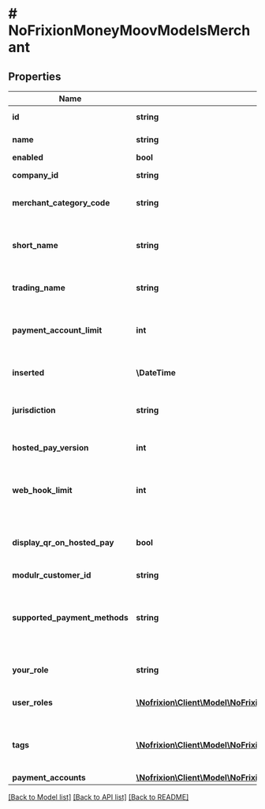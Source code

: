 # # NoFrixionMoneyMoovModelsMerchant

## Properties

Name | Type | Description | Notes
------------ | ------------- | ------------- | -------------
**id** | **string** | Unique ID for the merchant. | [optional]
**name** | **string** | The registered business name of the merchant. | [optional]
**enabled** | **bool** |  | [optional]
**company_id** | **string** | The Company ID recorded in the Compliance system. | [optional]
**merchant_category_code** | **string** | The industry code that represents the merchant&#39;s primary trading activity. | [optional]
**short_name** | **string** | A URL friendly shortish name for the merchant. Principal purpose is  to use in the hosted payment page URL. | [optional]
**trading_name** | **string** | An optional trading name. If not set the Name field will be used . | [optional]
**payment_account_limit** | **int** | The maximum number of payment accounts that can be created for the Merchant.  To increase the limit contact support. | [optional]
**inserted** | **\DateTime** | Timestamp the merchant was added to MoneyMoov. | [optional]
**jurisdiction** | **string** | The jurisdiction the merchant entity is incorporated or established in. | [optional]
**hosted_pay_version** | **int** | The version of the hosted payment page to use with the merchant. | [optional]
**web_hook_limit** | **int** | The maximum number of web hooks that can be created for the Merchant.  To increase the limit contact support. | [optional]
**display_qr_on_hosted_pay** | **bool** | Indicates if a QR Code containing the payment link should be displayed  on the hosted payment page. | [optional]
**modulr_customer_id** | **string** | For internal use only. | [optional]
**supported_payment_methods** | **string** | The payment methods that are configured and supported for this merchant.  Returned as a comma-separated list of PaymentMethodTypeEnum values. | [optional]
**your_role** | **string** | The role of the identity that loaded the merchant record. | [optional]
**user_roles** | [**\Nofrixion\Client\Model\NoFrixionMoneyMoovModelsUserRole[]**](NoFrixionMoneyMoovModelsUserRole.md) | The list of users that have been assigned a role on the merchant. | [optional]
**tags** | [**\Nofrixion\Client\Model\NoFrixionMoneyMoovModelsTag[]**](NoFrixionMoneyMoovModelsTag.md) | An optional list of descriptive tags that can be used on merchant entities  such as payment requests. | [optional]
**payment_accounts** | [**\Nofrixion\Client\Model\NoFrixionMoneyMoovModelsPaymentAccount[]**](NoFrixionMoneyMoovModelsPaymentAccount.md) |  | [optional]

[[Back to Model list]](../../README.md#models) [[Back to API list]](../../README.md#endpoints) [[Back to README]](../../README.md)
